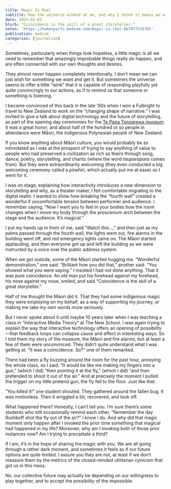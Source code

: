 ```yaml
---
title: Magic Is Real
subtitle: How the universe winked at me, and why I think it means we will be okay
date: 2023-02-02
blurb: “Coincidence is the skill of a great storyteller.”
notes: 'https://humanparts.medium.com/magic-is-real-6b7977576705'
publication: medium
categories: [journalism]
---
```


Sometimes, particularly when things look hopeless, a little magic is all we need to remember that amazingly improbable things really do happen, and are often connected with our own thoughts and desires.

They almost never happen completely intentionally. I don’t mean we can just wish for something we want and get it. But sometimes the universe seems to offer a little “wink” that it is capable of responding playfully yet quite convincingly to our actions, as if to remind us that someone or something is listening.

I became convinced of this back in the late ’90s when I won a Fulbright to travel to New Zealand to work on the “changing shape of narrative.” I was invited to give a talk about digital technology and the future of storytelling, as part of the opening day ceremonies for the [Te Papa Tongarewa museum](https://www.tepapa.govt.nz/). It was a great honor, and about half of the hundred or so people in attendance were Māori, the indigenous Polynesian people of New Zealand.

If you know anything about Māori culture, you would probably be as intimidated as I was at the prospect of trying to say anything of value to people who had preserved a civilization as rich as theirs through song, dance, poetry, storytelling, and chants (where the word _tauparapara_ comes from). But they were extraordinarily welcoming (they even conducted a big welcoming ceremony called a pōwhiri, which actually put me at ease) so I went for it.

I was on stage, explaining how interactivity introduces a new dimension to storytelling and why, as a theater maker, I felt comfortable migrating to the digital realm. I wanted to show how breaking the “fourth wall” created a wonderful if uncomfortable tension between performer and audience. I remember saying, “Now I want you to feel in your bodies how the room changes when I move my body through the proscenium arch between the stage and the audience. It’s magical.”

I put my hands up in front of me, said “Watch this…,” and then just as my palms passed through the fourth wall, the lights went out, fire alarms in the building went off, and red emergency lights came on. The Māori started applauding, and then everyone got up and left the building as we were instructed by a voice over the public address system.

When we got outside, some of the Māori started hugging me. “Wonderful demonstration,” one said. “Brilliant how you did that,” another said. “You showed what you were saying.” I insisted I had not done anything. That it was pure coincidence. An old man put his forehead against my forehead, his nose against my nose, smiled, and said “Coincidence is the skill of a great storyteller.”

Half of me thought the Māori did it. That they had some indigenous magic they were employing on my behalf, as a way of supporting my journey, or making me take my own words more seriously.

But I never spoke about it until maybe 10 years later when I was teaching a class in “Interactive Media Theory” at The New School. I was again trying to explain the way that interactive technology offers an opening of possibility —that feedback loops can collapse cause and effect in interesting ways. So I told them my story of the museum, the Māori and fire alarms, but at least a few of them were unconvinced. They didn’t quite understand what I was getting at. “It was a coincidence. So?” one of them remarked.

There had been a fly buzzing around the room for the past hour, annoying the whole class, so I said, “It would be like me making my fingers into a gun,” (which I did) “then pointing it at the fly,” (which I did) “and then pretended to shoot it out of the air.” And at precisely the moment I pulled the trigger on my little pretend gun, the fly fell to the floor. Just like that.

“You killed it!” one student shouted. They gathered around the fallen bug. It was motionless. Then it wriggled a bit, recovered, and took off.

What happened there? Honestly, I can’t tell you. I’m sure there’s some students who still occasionally remind each other, “Remember the day Rushkoff shot the fly out of the air?” I know I do. And why did that magic moment only happen after I invoked the prior time something that magical had happened in my life? Moreover, why am I invoking both of those prior instances now? Am I trying to precipitate a third?

If I am, it’s in the hope of sharing the magic with you. We are all going through a rather dark moment, and sometimes it feels as if our future options are quite limited. I assure you they are not, at least if we don’t measure them by the metrics of the closed-minded utilitarian cynicism that got us in this mess.

No, our collective future may actually be depending on our willingness to play together, and to accept the possibility of the impossible.

